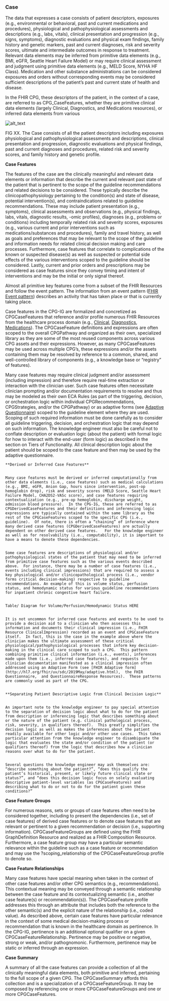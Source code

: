 ### **Case**

The data that expresses a case consists of patient descriptors, exposures (e.g., environmental or behavioral, past and current medications and procedures), physiological and pathophysiological assessments and descriptions (e.g., labs, vitals), clinical presentation and progression (e.g., signs, symptoms), diagnostic evaluations and physical exam findings, family history and genetic markers, past and current diagnoses, risk and severity scores, ultimate and intermediate outcomes in response to treatment.  Relevant data elements may be inferred from primitive data elements (e.g., BMI, eGFR, Seattle Heart Failure Model) or may require clinical assessment and judgment using primitive data elements (e.g., MELD Score, NYHA HF Class).  Medication and other substance administrations can be considered exposures and orders without corresponding events may be considered sufficient descriptions of the patient’s past and current state of health and disease.

In the FHIR CPG, these descriptors of the patient, in the context of a case, are referred to as CPG_CaseFeatures, whether they are primitive clinical data elements (largely Clinical, Diagnostics, and Medications resources), or inferred data elements from various

![alt_text](images/CPG-12-03.png "image_tooltip")


FIG XX.  The Case consists of all the patient descriptors including exposures physiological and pathophysiological assessments and descriptions, clinical presentation and progression, diagnostic evaluations and physical findings, past and current diagnoses and procedures, related risk and severity scores, and family history and genetic profile.

**Case Features**

The features of the case are the clinically meaningful and relevant data elements or information that describe the current and relevant past state of the patient that is pertinent to the scope of the guideline recommendations and related decisions to be considered.  These typically describe the clinicopathophysiology pertaining to the condition(s) and state of disease, potential intervention(s), and contraindications  related to guideline recommendations.  These may include patient presentation (e.g., symptoms), clinical assessments and observations (e.g., physical findings, labs, vitals, diagnostic results, -omic profiles), diagnoses (e.g., problems or conditions) including temporally related risk and severity scores, exposures (e.g., various current and prior interventions such as medications/substances and procedures), family and travel history, as well as goals and preferences that may be relevant to the scope of the guideline and information needs for related clinical decision making and care processes.  Furthermore, case features that correlate to complications of the known or suspected disease(s) as well as suspected or potential side effects of the various interventions scoped to the guideline should be considered.  Lastly, current and prior orders and prescriptions may be considered as case features since they convey timing and intent of interventions and may be the initial or only signal thereof.

Almost all primitive key features come from a subset of the FHIR Resources and follow the event pattern.  The information from an event pattern ([FHIR Event pattern](https://www.hl7.org/fhir/event.html#mappings)) describes an activity that has taken place or that is currently taking place.

Case features in the CPG-IG are formalized and concretized as CPGCaseFeatures that reference and/or profile numerous FHIR Resources from the healthcare process domain (e.g., [Clinical](http://hl7.org/fhir/clinicalsummary-module.html), [Diagnostics](http://hl7.org/fhir/diagnostics-module.html), [Medications](http://hl7.org/fhir/medications-module.html)). The CPGCaseFeature definitions and expressions are often scoped to the overall CPGPathway and organized as their own, specialized library as they are some of the most reused components across various CPG assets and their expressions.  However, as many CPGCaseFeatures may be used across multiple CPG’s, these expressions and/or the assets containing them may be resolved by reference to a common, shared, and well-controlled library of components (e.g., a knowledge base or “registry” of features).

Many case features may require clinical judgment and/or assessment (including impression) and therefore require real-time extraction or interaction with the clinician user.  Such case features often necessitate clinician prompting and/or documentation requirements to resolve and thus may be modeled as their own ECA Rules (as part of the triggering, decision, or orchestration logic within individual CPGRecommendations, CPGStrategies, and/or the CPGPathway) or as adaptive forms (see [Adaptive Questionnaire](http://hl7.org/fhir/uv/sdc/2019May/adaptive.html)) scoped to the guideline element where they are used.  Scoping of such required information must be done carefully as to consider all guideline triggering, decision, and orchestration logic that may depend on such information.  The knowledge engineer must also be careful not to conflate description or evaluation logic (about the patient) with formal logic for how to interact with the end-user (form logic) as described in the section on Tiers of Functionality.  All clinical description logic about the patient should be scoped to the case feature and then may be used by the adaptive questionnaire.


    **Derived or Inferred Case Features**


    Many case features must be derived or inferred computationally from other data elements (i.e., case features) such as medical calculations (e.g., BMI, eGFR, Anion Gap, hours since intervention, post-op hemoglobin drop), risk and severity scores (MELD Score, Seattle Heart Failure Model, CHA2DS2-VASc score), and case features requiring contextualization (e.g., pre-op hemoglobin, discharge weight, admission blood pressure).  In the CPG-IG, these are referred to as CPGDerivedCaseFeatures and their definitions and inferencing logic expressions are typically contained within the same library as the rest of the CPGCaseFeatures scoped to the specific CPG (i.e., guideline).  Of note, there is often a “chaining” of inference where many derived case features (CPGDerivedCaseFeatures) are actually dependent on other derived case features.   For the knowledge engineer as well as for resolvability (i.e., computability), it is important to have a means to denote these dependencies.


    Some case features are descriptions of physiological and/or pathophysiological states of the patient that may need to be inferred from primitive case features such as the various events described above.  For instance, there may be a number of case features (i.e., events including clinical impressions) that are required to assess a key physiological and/or clinicopathological process (i.e., vendor forms critical decision-making) respective to guideline recommendations. An example of this is volume status, perfusion status, and hemodynamic status for various guideline recommendations for inpatient chronic congestive heart failure.  


    Table/ Diagram for Volume/Perfusion/Hemodynamic Status HERE


    It is not uncommon for inferred case features and events to be used to provide a decision aid to a clinician who then assesses this information and documents their clinical impression (i.e., FHIR Resource ClinicalImpression) recorded as an event and CPGCaseFeature itself.  In fact, this is the case in the example above where the clinician makes the ultimate assessment of these critical physiological/pathophysiological processes that inform key decision-making in the clinical care scoped to such a CPG.  This pattern combining primitive clinical information (i.e., events), inferences made upon them (i.e., inferred case features), and requests for clinician documentation manifested as a clinical impression often addressed using an Adaptive Form (see [FHIR Adaptive form](http://hl7.org/fhir/uv/sdc/2019May/adaptive.html),  the FHIR Questionnaire,  and QuestionnaireResponse Resources).  These patterns are commonly used as part of the CPG.


    **Separating Patient Descriptive Logic from Clinical Decision Logic**


    An important note to the knowledge engineer to pay special attention to the separation of decision logic about what to do for the patient from description or inferencing logic that describes something about or the nature of the patient (e.g. clinical pathological process, risk, severity, in qualifiers thereof).  This greatly simplifies the decision logic as well as makes the inferences about the patient readily available for other logic and/or other use cases.  This takes particular attention from the knowledge engineer to disambiguate the logic that evaluates the state and/or condition of the patient (or qualifiers thereof) from the logic that describes how a clinician reasons over what to do for the patient.  


    Several questions the knowledge engineer may ask themselves are: “describe something about the patient?”, “does this qualify the patient’s historical, present, or likely future clinical state or status?”, and “does this decision logic focus on solely evaluating descriptive patient-level variables (as CPGCaseFeatures) and describing what to do or not to do for the patient given these conditions?”

**Case Feature Groups**

For numerous reasons, sets or groups of case features often need to be considered together, including to present the dependencies (i.e., set of case features) of derived case features or to denote case features that are relevant or pertinent to a given recommendation or decision (i.e., supporting information).  CPGCaseFeatureGroups are defined using the FHIR GraphDefinition Resource and realized as a FHIR Composition Resource.  Furthermore, a case feature group may have a particular semantic relevance within the guideline such as a case feature or recommendation and may use the ?scoping_relationship of the CPGCaseFeatureGroup profile to denote so.

**Case Feature Relationships**

Many case features have special meaning when taken in the context of other case features and/or other CPG semantics (e.g., recommendations).  This contextual meaning may be conveyed through a semantic relationship between the case feature and its contextualizing semantic (i.e., another case feature(s) or recommendation(s)).  The CPGCaseFeature profile addresses this through an attribute that includes both the reference to the other semantic(s) and the explicit nature of the relationship (i.e., coded value).  As described above, certain case features have particular relevance in the context of some medical decision-making process or recommendation that is known in the healthcare domain as pertinence.  In the CPG-IG, pertinence is an additional optional qualifier on a given CPGCaseFeatureRelationship.  Pertinence may be positive or negative, strong or weak, and/or pathognomonic.  Furthermore, pertinence may be static or inferred through an expression.

**Case Summary**

A summary of all the case features can provide a collection of all the clinically meaningful data elements, both primitive and inferred, pertaining to the full scope of a given CPG.  The CPGCaseSummary affords this collection and is a specialization of a CPGCaseFeatureGroup. It may be composed by referencing one or more CPGCaseFeatureGroups and one or more CPGCaseFeatures.
